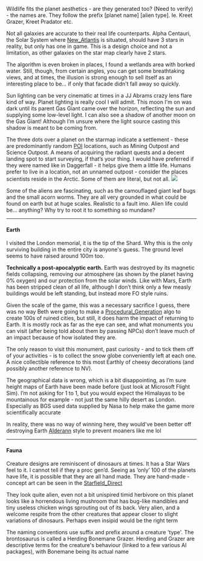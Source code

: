 Wildlife fits the planet aesthetics - are they generated too? (Need to verify) - the names are. They follow the prefix [planet name] [alien type]. Ie. Kreet Grazer, Kreet Pradator etc. 

Not all galaxies are accurate to their real life counterparts. Alpha Centauri, the Solar System where [New_Atlantis](Cities/New_Atlantis.md) is situated, should have 3 stars in reality, but only has one in game. This is a design choice and not a limitation, as other galaxies on the star map clearly have 2 stars.

The algorithm is even broken in places, I found a wetlands area with borked water. Still, though, from certain angles, you can get some breathtaking views, and at times, the illusion is strong enough to sell itself as an interesting place to be… if only that facade didn’t fall away so quickly.

Sun lighting can be very cinematic at times in a JJ Abrams crazy lens flare kind of way.
Planet lighting is really cool I will admit. This moon I'm on was dark until its parent Gas Giant came over the horizon, reflecting the sun and supplying some low-level light. I can also see a shadow of another moon on the Gas Giant! Although I’m unsure where the light source casting this shadow is meant to be coming from.

The three dots over a planet on the starmap indicate a settlement - these are predominantly random [POI](Exploring/Points_of_Interest.md) locations, such as Mining Outpost and Science Outpost. A means of acquiring the radiant quests and a decent landing spot to start surveying, if that’s your thing. I would have preferred if they were named like in Daggerfall - it helps give them a little life. Humans prefer to live in a location, not an unnamed outpost - consider the places scientists reside in the Arctic. Some of them are literal, but not all.
![](https://lh7-rt.googleusercontent.com/docsz/AD_4nXeStnkgLV7slJgwnAOfzxY_uUBf85o6KyeQe269eZIKLGKaVc8v209dO47v5G_nsmIPlU95dpXuJ_IEzOGAQRjj7FdZi2h5z-OY3BScc09bDBrE4fAvSg32jE2a5fvV6vzWTE1FAQ?key=juu2smI4Bdt72efD5TFstw)

Some of the aliens are fascinating, such as the camouflaged giant leaf bugs and the small acorn worms. They are all very grounded in what could be found on earth but at huge scales. Realistic to a fault imo. Alien life could be… anything? Why try to root it to something so mundane?

----
#### Earth
I visited the London memorial, it is the tip of the Shard. Why this is the only surviving building in the entire city is anyone's guess. The ground level seems to have raised around 100m too.

**Technically a post-apocalyptic earth.**
Earth was destroyed by its magnetic fields collapsing, removing our atmosphere (as shown by the planet having 0% oxygen) and our protection from the solar winds. Like with Mars, Earth has been stripped clean of all life, although I don’t think only a few measly buildings would be left standing, but instead more FO style ruins. 

Given the scale of the game, this was a necessary sacrifice I guess, there was no way Beth were going to make a [Procedural_Generation](Exploring/Procedural_Generation.md) algo to create 100s of ruined cities, but still, it does harm the impact of returning to Earth. It is mostly rock as far as the eye can see, and what monuments you can visit (after being told about them by passing NPCs) don’t leave much of an impact because of how isolated they are.

The only reason to visit this monument, past curiosity - and to tick them off of your activities - is to collect the snow globe conveniently left at each one. A nice collectible reference to this most Earthly of cheesy decorations (and possibly another reference to NV).

The geographical data is wrong, which is a bit disappointing, as I’m sure height maps of Earth have been made before (just look at Microsoft Flight Sim). I’m not asking for 1 to 1, but you would expect the Himalayas to be mountainous for example - not just the same hilly desert as London.
	Especially as BGS used data supplied by Nasa to help make the game more scientifically accurate

In reality, there was no way of winning here, they would've been better off destroying Earth [Alderann](https://www.youtube.com/watch?v=qs1xNRXROfA) style to prevent moaners like me lol

---
#### Fauna

Creature designs are reminiscent of dinosaurs at times. It has a Star Wars feel to it. 
I cannot tell if they a proc gen’d. Seeing as ‘only’ 100 of the planets have life, it is possible that they are all hand made.
	They are hand-made - concept art can be seen in the [Starfield_Direct](Research/Starfield_Direct.md)

They look quite alien, even not a bit unispired timid herbivore on this planet looks like a horrendous living mushroom that has bug-like mandibles and tiny useless chicken wings sprouting out of its back. Very alien, and a welcome respite from the other creatures that appear closer to slight variations of dinosaurs.
	Perhaps even insipid would be the right term

The naming conventions use suffix and prefix around a creature 'type'. The brontosaurus is called a Herding Bonemane Grazer. Herding and Grazer are descriptive terms for the creature's behaviour (linked to a few various AI packages), with Bonemane being its actual name
